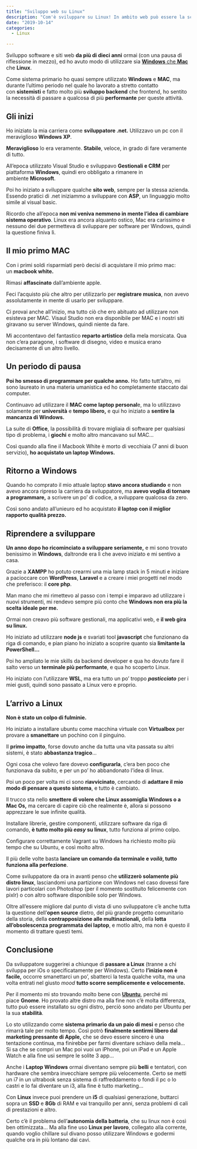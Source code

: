 ```yaml
---
title: "Sviluppo web su Linux"
description: "Com'è sviluppare su Linux! In ambito web può essere la scelta azzeccata!"
date: "2019-10-14"
categories:
  - Linux

---
```


Sviluppo software e siti web **da più di dieci anni** ormai (con una pausa di riflessione in mezzo), ed ho avuto modo di utilizzare sia [**Windows** che **Mac**](/blog/miglior-pc-per-sviluppatori-la-mia-esperienza/) che **Linux**.

Come sistema primario ho quasi sempre utilizzato **Windows** e **MAC**, ma durante l’ultimo periodo nel quale ho lavorato a stretto contatto con **sistemisti** e fatto molto più **sviluppo backend** che frontend, ho sentito la necessità di passare a qualcosa di più **performante** per queste attività.

## Gli inizi

Ho iniziato la mia carriera come **sviluppatore .net.** Utilizzavo un pc con il meraviglioso **Windows XP**.

**Meraviglioso** lo era veramente. **Stabile**, veloce, in grado di fare veramente di tutto.

All’epoca utilizzato Visual Studio e sviluppavo **Gestionali e CRM** per piattaforma **Windows**, quindi ero obbligato a rimanere in ambiente **Microsoft**.

Poi ho iniziato a sviluppare qualche **sito web**, sempre per la stessa azienda. Essendo pratici di .net iniziammo a sviluppare con **ASP**, un linguaggio molto simile al visual basic.

Ricordo che all’epoca **non mi veniva nemmeno in mente l’idea di cambiare sistema operativo**. Linux era ancora alquanto ostico, Mac era carissimo e nessuno dei due permetteva di sviluppare per software per Windows, quindi la questione finiva lì.

## Il mio primo MAC

Con i primi soldi risparmiati però decisi di acquistare il mio primo mac: un **macbook white.**

Rimasi **affascinato** dall’ambiente apple.

Feci l’acquisto più che altro per utilizzarlo per **registrare musica**, non avevo assolutamente in mente di usarlo per sviluppare.

Ci provai anche all’inizio, ma tutto ciò che ero abituato ad utilizzare non esisteva per MAC. Visaul Studio non era disponibile per MAC e i nostri siti giravano su server Windows, quindi niente da fare.

Mi accontentavo del fantastico **reparto artistico** della mela morsicata. Qua non c’era paragone, i software di disegno, video e musica erano decisamente di un altro livello.

## Un periodo di pausa

**Poi ho smesso di programmare per qualche anno.** Ho fatto tutt’altro, mi sono laureato in una materia umanistica ed ho completamente staccato dai computer.

Continuavo ad utilizzare il **MAC come laptop personal**e, ma lo utilizzavo solamente per **università** e **tempo libero,** e qui ho iniziato a **sentire la mancanza di Windows.**

La suite di **Office**, la possibilità di trovare migliaia di software per qualsiasi tipo di problema, i **giochi** e molto altro mancavano sul MAC…

Così quando alla fine il Macbook White è morto di vecchiaia (7 anni di buon servizio), **ho acquistato un laptop Windows.**

## Ritorno a Windows

Quando ho comprato il mio attuale laptop **stavo ancora studiando** e non avevo ancora ripreso la carriera da sviluppatore, ma **avevo voglia di tornare a programmare,** a scrivere un po’ di codice, a sviluppare qualcosa da zero.

Così sono andato all’unieuro ed ho acquistato **il laptop con il miglior rapporto qualità prezzo.**

## Riprendere a sviluppare

**Un anno dopo ho ricominciato a sviluppare seriamente,** e mi sono trovato benissimo in **Windows**, daltronde era lì che avevo iniziato e mi sentivo a casa.

Grazie a **XAMPP** ho potuto crearmi una mia lamp stack in 5 minuti e iniziare a pacioccare con **WordPress**, **Laravel** e a creare i miei progetti nel modo che preferisco: il **core php**.

Man mano che mi rimettevo al passo con i tempi e imparavo ad utilizzare i nuovi strumenti, mi rendevo sempre più conto che **Windows non era più la scelta ideale per me.**

Ormai non creavo più software gestionali, ma applicativi web, e **il web gira su linux.**

Ho iniziato ad utilizzare **node js** e svariati tool **javascript** che funzionano da riga di comando, e pian piano ho iniziato a scoprire quanto sia **limitante la PowerShell…**

Poi ho ampliato le mie skills da backend developer e qua ho dovuto fare il salto verso un **terminale più performante**, e qua ho scoperto Linux.

Ho iniziato con l’utilizzare **WSL**, ma era tutto un po’ troppo _**pasticciato**_ per i miei gusti, quindi sono passato a Linux vero e proprio.

## L’arrivo a Linux

**Non è stato un colpo di fulminie.**

Ho iniziato a installare ubuntu come macchina virtuale con **Virtualbox** per provare a **smanettare** un pochino con il pinguino.

Il **primo impatto**, forse dovuto anche da tutta una vita passata su altri sistemi, è stato **abbastanza tragico**…

Ogni cosa che volevo fare dovevo **configurarla**, c’era ben poco che funzionava da subito, e per un po’ ho abbandonato l’idea di linux.

Poi un poco per volta mi ci sono **riavvicinato**, cercando di **adattare il mio modo di pensare a questo sistema**, e tutto è cambiato.

Il trucco sta nello **smettere di volere che Linux assomiglia Windows o a Mac Os,** ma cercare di capire ciò che realmente è, allora si possono apprezzare le sue infinite qualità.

Installare librerie, gestire componenti, utilizzare software da riga di comando, **è tutto molto più _easy_ su linux**, tutto funziona al primo colpo.

Configurare correttamente Vagrant su Windows ha richiesto molto più tempo che su Ubuntu, e così molto altro.

Il più delle volte basta **lanciare un comando da terminale e _voilà_, tutto funziona alla perfezione**.

Come sviluppatore da ora in avanti penso che **utilizzerò solamente più distro linux**, lasciandomi una partizione con Windows nel caso dovessi fare lavori particolari con Photoshop (per il momento sostituito felicemente con pixlr) o con altro software disponibile solo per Windows.

Oltre all’essere migliore dal punto di vista di uno sviluppatore c’è anche tutta la questione dell’**open source** dietro, del più grande progetto comunitario della storia, della **contrapposizione alle multinazionali,** della **lotta all’obsolescenza programmata dei laptop**, e motlo altro, ma non è questo il momento di trattare questi temi.

## Conclusione

Da sviluppatore suggerirei a chiunque di **passare a Linux** (tranne a chi sviluppa per iOs o specificatamente per Windows). Certo **l’inizio non è facile,** occorre smanettarci un po’, sbatterci la testa qualche volta, ma una volta entrati nel giusto _mood_ **tutto scorre semplicemente e velocemente.**

Per il momento mi sto trovando molto bene con **[Ubuntu](https://www.ubuntu-it.org/)**, perché mi piace **Gnome**. Ho provato altre distro ma alla fine non c’è molta differenza, tutto può essere installato su ogni distro, perciò sono andato per Ubuntu per la sua **stabilità**.

Lo sto utilizzando come **sistema primario da un paio di mesi** e penso che rimarrà tale per molto tempo. Così potrò **finalmente sentirmi libero dal marketing pressante di Apple,** che se devo essere sincero è una tentazione continua, ma finirebbe per farmi diventare schiavo della mela… Si sa che se compri un Mac poi vuoi un iPhone, poi un iPad e un Apple Watch e alla fine usi sempre le solite 3 app…

Anche i **Laptop Windows** ormai diventano sempre più **belli** e tentatori, con hardware che sembra invecchiare sempre più velocemente. Certo se metti un i7 in un ultrabook senza sistema di raffreddamento o fondi il pc o lo castri e lo fai diventare un i3, alla fine è tutto marketing…

Con **Linux** invece puoi prendere un **i5** di qualsiasi generazione, buttarci sopra un **SSD** e **8Gb** di RAM e vai tranquillo per anni, senza problemi di cali di prestazioni e altro.

Certo c’è il problema dell’**autonomia della batteria**, che su linux non è così ben ottimizzata… Ma alla fine uso **Linux per lavoro**, collegato alla corrente, quando voglio chillare sul divano posso utilizzare Windows e godermi qualche ora in più lontano dai cavi.
